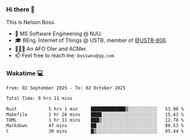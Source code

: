 ### Hi there 👋

<!--
**bosswnx/bosswnx** is a ✨ _special_ ✨ repository because its `README.md` (this file) appears on your GitHub profile.

Here are some ideas to get you started:

- 🔭 I’m currently working on ...
- 🌱 I’m currently learning ...
- 👯 I’m looking to collaborate on ...
- 🤔 I’m looking for help with ...
- 💬 Ask me about ...
- 📫 How to reach me: ...
- 😄 Pronouns: ...
- ⚡ Fun fact: ...
-->

This is Nelson Boss.

- 🏫 MS Software Engineering @ NJU.
- 🎓 BEng. Internet of Things @ USTB, member of [@USTB-806](https://ustb-806.github.io/).
- 🧑🏻‍💻 An AFO OIer and ACMer.
- 📫 Feel free to reach me: `bosswnx@qq.com`

### Wakatime 💻

<!--START_SECTION:waka-->

```txt
From: 02 September 2025 - To: 02 October 2025

Total Time: 9 hrs 11 mins

Rust            5 hrs 1 min     █████████████▒░░░░░░░░░░░   53.90 %
Makefile        1 hr 26 mins    ████░░░░░░░░░░░░░░░░░░░░░   15.43 %
TOML            1 hr 11 mins    ███▒░░░░░░░░░░░░░░░░░░░░░   12.78 %
Markdown        47 mins         ██░░░░░░░░░░░░░░░░░░░░░░░   08.53 %
C               30 mins         █▒░░░░░░░░░░░░░░░░░░░░░░░   05.44 %
```

<!--END_SECTION:waka-->
